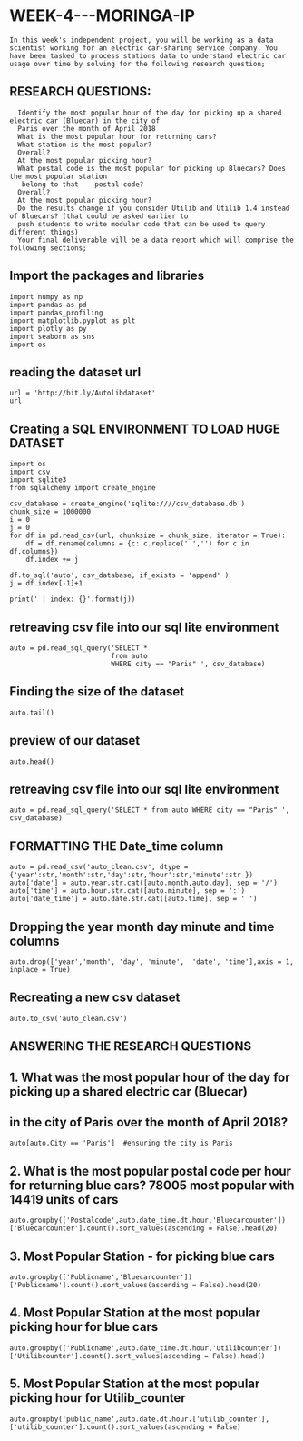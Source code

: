 # WEEK-4---MORINGA-IP
    In this week's independent project, you will be working as a data scientist working for an electric car-sharing service company. You have been tasked to process stations data to understand electric car usage over time by solving for the following research question; 

## RESEARCH QUESTIONS: 
 
      Identify the most popular hour of the day for picking up a shared electric car (Bluecar) in the city of 
      Paris over the month of April 2018
      What is the most popular hour for returning cars?
      What station is the most popular?
      Overall?
      At the most popular picking hour?
      What postal code is the most popular for picking up Bluecars? Does the most popular station 
       belong to that    postal code?
      Overall?
      At the most popular picking hour?
      Do the results change if you consider Utilib and Utilib 1.4 instead of Bluecars? (that could be asked earlier to 
      push students to write modular code that can be used to query different things)
      Your final deliverable will be a data report which will comprise the following sections;

## Import the packages and libraries
    import numpy as np
    import pandas as pd
    import pandas_profiling
    import matplotlib.pyplot as plt
    import plotly as py
    import seaborn as sns 
    import os

## reading the dataset url
    url = 'http://bit.ly/Autolibdataset'
    url

## Creating a SQL ENVIRONMENT TO LOAD HUGE DATASET
    import os
    import csv
    import sqlite3
    from sqlalchemy import create_engine

    csv_database = create_engine('sqlite:////csv_database.db')
    chunk_size = 1000000
    i = 0
    j = 0
    for df in pd.read_csv(url, chunksize = chunk_size, iterator = True):
        df = df.rename(columns = {c: c.replace(' ','') for c in df.columns})
        df.index += j

    df.to_sql('auto', csv_database, if_exists = 'append' )
    j = df.index[-1]+1

    print(' | index: {}'.format(j))

## retreaving csv file into our sql lite environment 
    auto = pd.read_sql_query('SELECT * 
                             from auto 
                             WHERE city == "Paris" ', csv_database)
                         
## Finding the size of the dataset 
    auto.tail()

## preview of our dataset
    auto.head()

## retreaving csv file into our sql lite environment 
    auto = pd.read_sql_query('SELECT * from auto WHERE city == "Paris" ', csv_database)

## FORMATTING THE Date_time column
    auto = pd.read_csv('auto_clean.csv', dtype = {'year':str,'month':str,'day':str,'hour':str,'minute':str })
    auto['date'] = auto.year.str.cat([auto.month,auto.day], sep = '/')
    auto['time'] = auto.hour.str.cat([auto.minute], sep = ':')
    auto['date_time'] = auto.date.str.cat([auto.time], sep = ' ')

## Dropping the year month day minute and time columns 
    auto.drop(['year','month', 'day', 'minute',  'date', 'time'],axis = 1, inplace = True)

## Recreating a new csv dataset
    auto.to_csv('auto_clean.csv')

## ANSWERING THE RESEARCH QUESTIONS 
## 1. What was the most popular hour of the day for picking up a shared electric car (Bluecar) 
## in the city of Paris over the month of April 2018?
    auto[auto.City == 'Paris']  #ensuring the city is Paris 


## 2. What is the most popular postal code per hour for returning blue cars? 78005 most popular with 14419 units of cars 
    auto.groupby(['Postalcode',auto.date_time.dt.hour,'Bluecarcounter'])['Bluecarcounter'].count().sort_values(ascending = False).head(20)

## 3. Most Popular Station - for picking blue cars  
    auto.groupby(['Publicname','Bluecarcounter'])['Publicname'].count().sort_values(ascending = False).head(20)

## 4. Most Popular Station at the most popular picking hour for blue cars 
    auto.groupby(['Publicname',auto.date_time.dt.hour,'Utilibcounter'])['Utilibcounter'].count().sort_values(ascending = False).head()

## 5. Most Popular Station at the most popular picking hour for Utilib_counter 
    auto.groupby('public_name',auto.date.dt.hour.['utilib_counter'],['utilib_counter'].count().sort_values(ascending = False)
